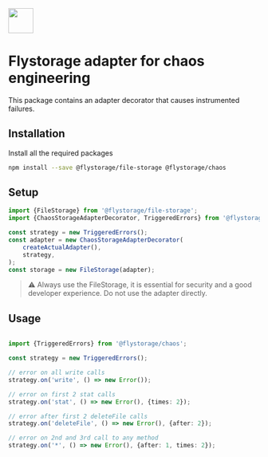<img src="https://raw.githubusercontent.com/duna-oss/flystorage/main/flystorage.svg" width="50px" height="50px" />

# Flystorage adapter for chaos engineering

This package contains an adapter decorator that causes instrumented failures.

## Installation

Install all the required packages

```bash
npm install --save @flystorage/file-storage @flystorage/chaos
```

## Setup

```typescript
import {FileStorage} from '@flystorage/file-storage';
import {ChaosStorageAdapterDecorator, TriggeredErrors} from '@flystorage/chaos';

const strategy = new TriggeredErrors();
const adapter = new ChaosStorageAdapterDecorator(
    createActualAdapter(),
    strategy,
);
const storage = new FileStorage(adapter);
```

> ⚠️ Always use the FileStorage, it is essential for security and a good developer
> experience. Do not use the adapter directly.
 
## Usage

```typescript

import {TriggeredErrors} from '@flystorage/chaos';

const strategy = new TriggeredErrors();

// error on all write calls
strategy.on('write', () => new Error());

// error on first 2 stat calls
strategy.on('stat', () => new Error(), {times: 2});

// error after first 2 deleteFile calls
strategy.on('deleteFile', () => new Error(), {after: 2});

// error on 2nd and 3rd call to any method
strategy.on('*', () => new Error(), {after: 1, times: 2});
```

